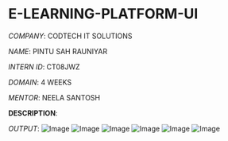# E-LEARNING-PLATFORM-UI

*COMPANY*: CODTECH IT SOLUTIONS

*NAME*: PINTU SAH RAUNIYAR

*INTERN ID*: CT08JWZ

*DOMAIN*: 4 WEEKS

*MENTOR*: NEELA SANTOSH

**DESCRIPTION**:

*OUTPUT*:
![Image](https://github.com/user-attachments/assets/51db7390-755e-45b5-8426-e64825afd269)
![Image](https://github.com/user-attachments/assets/b8762938-1bfc-42f0-8e1a-6f0ab9f860d5)
![Image](https://github.com/user-attachments/assets/e1f3aa72-e18d-4131-a14c-a99ecf1fa492)
![Image](https://github.com/user-attachments/assets/a81d366b-6919-4733-b069-b141b83ff3b0)
![Image](https://github.com/user-attachments/assets/a95d4aae-af83-4d7a-8499-56d27e039dad)
![Image](https://github.com/user-attachments/assets/31771e51-6d0c-4398-868d-56e64d0e4e5c)
